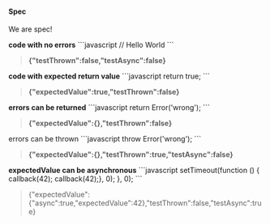 #### Spec
<p>We are spec!</p>
<strong>code with no errors</strong>
```javascript
// Hello World
```
<blockquote><strong>{"testThrown":false,"testAsync":false}</strong></blockquote>
<strong>code with expected return value</strong>
```javascript
return true;
```
<blockquote><strong>{"expectedValue":true,"testThrown":false}</strong></blockquote>
<strong>errors can be returned</strong>
```javascript
return Error('wrong');
```
<blockquote><strong>{"expectedValue":{},"testThrown":false}</strong></blockquote>
errors can be thrown
```javascript
throw Error('wrong');
```
<blockquote><strong>{"expectedValue":{},"testThrown":true,"testAsync":false}</strong></blockquote>
<strong>expectedValue can be asynchronous</strong>
```javascript
setTimeout(function () {  callback(42);
  callback(42);}, 0);
}, 0);
```
<blockquote>{"expectedValue":{"async":true,"expectedValue":42},"testThrown":false,"testAsync":true}</blockquote>
